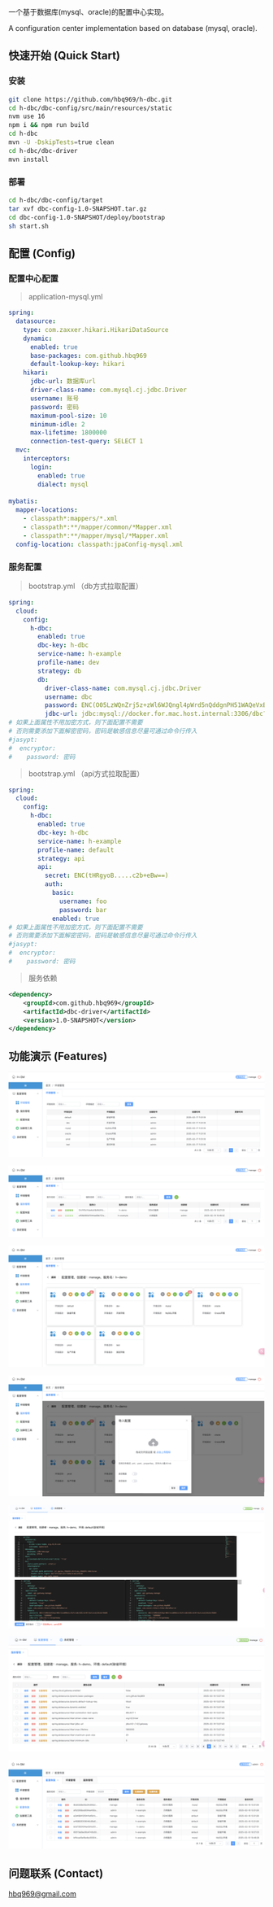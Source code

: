 一个基于数据库(mysql、oracle)的配置中心实现。

A configuration center implementation based on database (mysql, oracle).



## 快速开始 (Quick Start)
### 安装
```bash
git clone https://github.com/hbq969/h-dbc.git
cd h-dbc/dbc-config/src/main/resources/static
nvm use 16 
npm i && npm run build
cd h-dbc 
mvn -U -DskipTests=true clean
cd h-dbc/dbc-driver
mvn install
```

### 部署
```bash
cd h-dbc/dbc-config/target
tar xvf dbc-config-1.0-SNAPSHOT.tar.gz
cd dbc-config-1.0-SNAPSHOT/deploy/bootstrap
sh start.sh
```





## 配置 (Config)
### 配置中心配置
> application-mysql.yml
```yaml
spring:
  datasource:
    type: com.zaxxer.hikari.HikariDataSource
    dynamic:
      enabled: true
      base-packages: com.github.hbq969
      default-lookup-key: hikari
    hikari:
      jdbc-url: 数据库url
      driver-class-name: com.mysql.cj.jdbc.Driver
      username: 账号
      password: 密码
      maximum-pool-size: 10
      minimum-idle: 2
      max-lifetime: 1800000
      connection-test-query: SELECT 1
  mvc:
    interceptors:
      login:
        enabled: true
        dialect: mysql

mybatis:
  mapper-locations:
    - classpath*:mappers/*.xml
    - classpath*:**/mapper/common/*Mapper.xml
    - classpath*:**/mapper/mysql/*Mapper.xml
  config-location: classpath:jpaConfig-mysql.xml
```

### 服务配置
> bootstrap.yml （db方式拉取配置）
```yaml
spring:
  cloud:
    config:
      h-dbc:
        enabled: true
        dbc-key: h-dbc
        service-name: h-example
        profile-name: dev
        strategy: db
        db:
          driver-class-name: com.mysql.cj.jdbc.Driver
          username: dbc
          password: ENC(O05LzWQnZrj5z+zWl6WJQngl4pWrd5nQddgnPH51WAQeVxBEoLcVGMrocH3xdhc4)
          jdbc-url: jdbc:mysql://docker.for.mac.host.internal:3306/dbc?useUnicode=true&allowPublicKeyRetrieval=true&characterEncoding=utf-8&useSSL=false&autoReconnect=true&failOverReadOnly=false&maxReconnects=15000
# 如果上面属性不用加密方式，则下面配置不需要
# 否则需要添加下面解密密码，密码是敏感信息尽量可通过命令行传入
#jasypt:
#  encryptor:
#    password: 密码

```


> bootstrap.yml （api方式拉取配置）
```yaml
spring:
  cloud:
    config:
      h-dbc:
        enabled: true
        dbc-key: h-dbc
        service-name: h-example
        profile-name: default
        strategy: api
        api:
          secret: ENC(tHRgyoB.....c2b+eBw==)
          auth:
            basic:
              username: foo
              password: bar
            enabled: true
# 如果上面属性不用加密方式，则下面配置不需要
# 否则需要添加下面解密密码，密码是敏感信息尽量可通过命令行传入
#jasypt:
#  encryptor:
#    password: 密码
```

> 服务依赖
```xml
<dependency>
    <groupId>com.github.hbq969</groupId>
    <artifactId>dbc-driver</artifactId>
    <version>1.0-SNAPSHOT</version>
</dependency>
```

## 功能演示 (Features)

![](dbc-config/src/main/resources/static/src/assets/img/1.png)


![](dbc-config/src/main/resources/static/src/assets/img/2.png)


![](dbc-config/src/main/resources/static/src/assets/img/3.png)


![](dbc-config/src/main/resources/static/src/assets/img/4.png)


![](dbc-config/src/main/resources/static/src/assets/img/5.png)


![](dbc-config/src/main/resources/static/src/assets/img/6.png)


![](dbc-config/src/main/resources/static/src/assets/img/7.png)



## 问题联系 (Contact)

[hbq969@gmail.com](mailto:hbq969@gmail.com)
